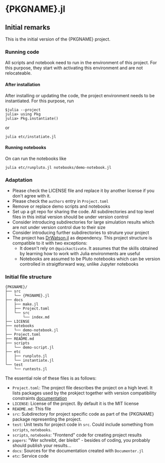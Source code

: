 # {PKGNAME}.jl


## Initial remarks

This is the initial version of the  {PKGNAME} project.

### Running code

All scripts and notebook need to run in the environment of this project. For this purpose, they start with activating this environment and are not
relocateable.

#### After installation
After installing or updating the code, the project environment needs to be instantiated. For this purpose, run
```
$julia --project
julia> using Pkg
julia> Pkg.instantiate()
```
or
```
julia etc/instatiate.jl
```

#### Running notebooks
On can run the notebooks like
```
julia etc/runpluto.jl notebooks/demo-notebook.jl
```

### Adaptation
- Please check the LICENSE file and replace it by another license if you don't agree with it.
- Please check the `authors` entry in `Project.toml`
- Remove or replace demo scripts and notebooks
- Set up a git repo for sharing the code. All subdirectories and top level files in this initial version should be under version control
- Consider introducing  subdirectories for large simulation results which are not under version control due to their size
- Consider introducing further subdirectories to struture your project
- The project has  [DrWatson.jl](https://juliadynamics.github.io/DrWatson.jl/stable/) as dependency.
  This project structure is compatible to it with two exceptions:
  - It doesn't rely on `@quickactivate`.  It assumes  that the skills obtained by learning how to work with Julia environments are useful
  - Notebooks are assumed to be Pluto notebooks which can be  version controlled in straigtforward way, unlike Jupyter notebooks

### Initial file structure

```
{PKGNAME}/
├── src
│   └── {PKGNAME}.jl
├── docs
│   ├── make.jl
│   ├── Project.toml
│   └── src
│       └── index.md
├── LICENSE
├── notebooks
│   └── demo-notebook.jl
├── Project.toml
├── README.md
├── scripts
│   └── demo-script.jl
├── etc
│   ├── runpluto.jl
│   └── instantiate.jl
└── test
    └── runtests.jl
```
The essential role of these files is as follows:
- `Project.toml`: The project file describes the project on a high level. It lists packages used by the prokject together with version compatibility constraints  [documentation](https://pkgdocs.julialang.org/v1/toml-files/#Project-and-Manifest)
- `LICENSE`: License of the project. By default it is the MIT license
- `README.md`: This file
- `src`: Subdirectory for project specific code as part of the {PKGNAME} package representing the project.
- `test`: Unit tests for project code in `src`. Could include something from `scripts`, `notebooks`.
- `scripts`, `notebooks`: "Frontend" code for creating project results
- `papers`: "Wer schreibt, der bleibt" - besides of coding, you probably should publish your results...
- `docs`: Sources for the documentation created with `Documenter.jl`
- `etc`: Service code

